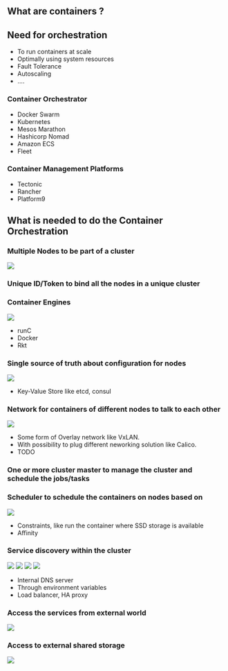 
## What are containers ?

## Need for orchestration
- To run containers at scale
- Optimally using system resources
- Fault Tolerance
- Autoscaling
- ....

### Container Orchestrator
- Docker Swarm
- Kubernetes
- Mesos Marathon
- Hashicorp Nomad
- Amazon ECS 
- Fleet

### Container Management Platforms
- Tectonic
- Rancher
- Platform9


## What is needed to do the Container Orchestration

### Multiple Nodes to be part of a cluster
![](images/nodes.png)

### Unique ID/Token to bind all the nodes in a unique cluster

### Container Engines

![](images/container_engine.png)

- runC
- Docker 
- Rkt

### Single source of truth about configuration for nodes

![](images/key-value-store.png)
- Key-Value Store like etcd, consul

### Network for containers of different nodes to talk to each other
![](images/container_network.png)
- Some form of Overlay network like VxLAN. 
- With possibility to plug different neworking solution like Calico. 
- TODO

### One or more cluster master to manage the cluster and schedule the jobs/tasks  

### Scheduler to schedule the containers on nodes based on
![](images/scheduler.png)
- Constraints, like run the container where SSD storage is available
- Affinity

### Service discovery within the cluster
![](images/service-discovery_1.png)
![](images/service-discovery_2.png)
![](images/service-discovery_3.png)
![](images/service-discovery_4.png)
- Internal DNS server
- Through environment variables 
- Load balancer, HA proxy

### Access the services from external world
![](images/external_access.png)

### Access to external shared storage
![](images/external_storage.png)

